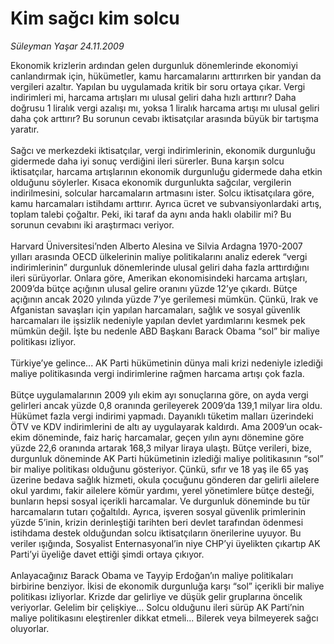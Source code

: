 # Kim sağcı kim solcu

*Süleyman Yaşar 24.11.2009*

<div class="taraf_structure_2col_1zq">
<div class="margen_n">



 <p>Ekonomik krizlerin ardından gelen durgunluk dönemlerinde ekonomiyi canlandırmak için, hükümetler, kamu harcamalarını arttırırken bir yandan da vergileri azaltır. Yapılan bu uygulamada kritik bir soru ortaya çıkar. Vergi indirimleri mi, harcama artışları mı ulusal geliri daha hızlı arttırır? Daha doğrusu 1 liralık vergi azalışı mı, yoksa 1 liralık harcama artışı mı ulusal geliri daha çok arttırır? Bu sorunun cevabı iktisatçılar arasında büyük bir tartışma yaratır. <br/><br/>Sağcı ve merkezdeki iktisatçılar, vergi indirimlerinin, ekonomik durgunluğu gidermede daha iyi sonuç verdiğini ileri sürerler. Buna karşın solcu iktisatçılar, harcama artışlarının ekonomik durgunluğu gidermede daha etkin olduğunu söylerler. Kısaca ekonomik durgunlukta sağcılar, vergilerin indirilmesini, solcular harcamaların artmasını ister. Solcu iktisatçılara göre, kamu harcamaları istihdamı arttırır. Ayrıca ücret ve subvansiyonlardaki artış, toplam talebi çoğaltır. Peki, iki taraf da aynı anda haklı olabilir mi? Bu sorunun cevabını iki araştırmacı veriyor. <br/><br/>Harvard Üniversitesi’nden Alberto Alesina ve Silvia Ardagna 1970-2007 yılları arasında OECD ülkelerinin maliye politikalarını analiz ederek “vergi indirimlerinin” durgunluk dönemlerinde ulusal geliri daha fazla arttırdığını ileri sürüyorlar. Onlara göre, Amerikan ekonomisindeki harcama artışları, 2009’da bütçe açığının ulusal gelire oranını yüzde 12’ye çıkardı. Bütçe açığının ancak 2020 yılında yüzde 7’ye gerilemesi mümkün. Çünkü, Irak ve Afganistan savaşları için yapılan harcamaları, sağlık ve sosyal güvenlik harcamaları ile işsizlik nedeniyle yapılan devlet yardımlarını kesmek pek mümkün değil. İşte bu nedenle ABD Başkanı Barack Obama “sol” bir maliye politikası izliyor. <br/><br/>Türkiye’ye gelince... AK Parti hükümetinin dünya mali krizi nedeniyle izlediği maliye politikasında vergi indirimlerine rağmen harcama artışı çok fazla. <br/><br/>Bütçe uygulamalarının 2009 yılı ekim ayı sonuçlarına göre, on ayda vergi gelirleri ancak yüzde 0,8 oranında gerileyerek 2009’da 139,1 milyar lira oldu. Hükümet fazla vergi indirimi yapmadı. Dayanıklı tüketim malları üzerindeki ÖTV ve KDV indirimlerini de altı ay uygulayarak kaldırdı. Ama 2009’un ocak-ekim döneminde, faiz hariç harcamalar, geçen yılın aynı dönemine göre yüzde 22,6 oranında artarak 168,3 milyar liraya ulaştı. Bütçe verileri, bize, durgunluk döneminde AK Parti hükümetinin izlediği maliye politikasının “sol” bir maliye politikası olduğunu gösteriyor. Çünkü, sıfır ve 18 yaş ile 65 yaş üzerine bedava sağlık hizmeti, okula çocuğunu gönderen dar gelirli ailelere okul yardımı, fakir ailelere kömür yardımı, yerel yönetimlere bütçe desteği, bunların hepsi sosyal içerikli harcamalar. Ve durgunluk döneminde bu tür harcamaların tutarı çoğaltıldı. Ayrıca, işveren sosyal güvenlik primlerinin yüzde 5’inin, krizin derinleştiği tarihten beri devlet tarafından ödenmesi istihdama destek olduğundan solcu iktisatçıların önerilerine uyuyor. Bu veriler ışığında, Sosyalist Enternasyonal’in niye CHP’yi üyelikten çıkartıp AK Parti’yi üyeliğe davet ettiği şimdi ortaya çıkıyor. <br/><br/>Anlayacağınız Barack Obama ve Tayyip Erdoğan’ın maliye politikaları birbirine benziyor. İkisi de ekonomik durgunluğa karşı “sol” içerikli bir maliye politikası izliyorlar. Krizde dar gelirliye ve düşük gelir gruplarına öncelik veriyorlar. Gelelim bir çelişkiye... Solcu olduğunu ileri sürüp AK Parti’nin maliye politikasını eleştirenler dikkat etmeli... Bilerek veya bilmeyerek sağcı oluyorlar.</p>
<br/>
<br/>
<br/>



<br/>


<div id="taraf_not">
</div>

</div>


</div>

